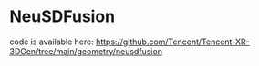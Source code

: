 # NeuSDFusion
code is available here: https://github.com/Tencent/Tencent-XR-3DGen/tree/main/geometry/neusdfusion

